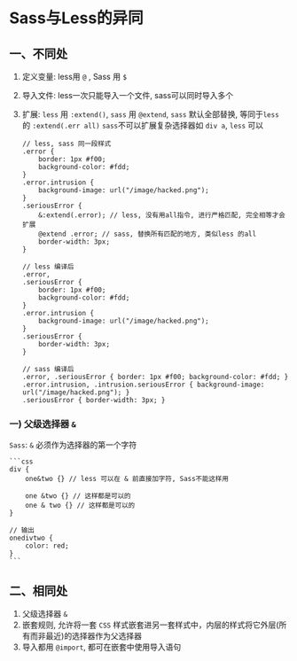 # Sass与Less的异同


## 一、不同处

1. 定义变量: less用 `@` , Sass 用 `$` 
2. 导入文件: less一次只能导入一个文件, sass可以同时导入多个
3. 扩展: 
    `less` 用 `:extend()`, `sass` 用 `@extend`, `sass` 默认全部替换, 等同于`less` 的  `:extend(.err all)`
    `sass`不可以扩展复杂选择器如 `div a`, `less` 可以

    ```less
    // less, sass 同一段样式
    .error {
        border: 1px #f00;
        background-color: #fdd;
    }
    .error.intrusion {
        background-image: url("/image/hacked.png");
    }
    .seriousError {
        &:extend(.error); // less, 没有用all指令, 进行严格匹配, 完全相等才会扩展
        @extend .error; // sass, 替换所有匹配的地方, 类似less 的all
        border-width: 3px;
    }

    // less 编译后
    .error,
    .seriousError {
        border: 1px #f00;
        background-color: #fdd;
    }
    .error.intrusion {
        background-image: url("/image/hacked.png");
    }
    .seriousError {
        border-width: 3px;
    }

    // sass 编译后
    .error, .seriousError { border: 1px #f00; background-color: #fdd; }
    .error.intrusion, .intrusion.seriousError { background-image: url("/image/hacked.png"); }
    .seriousError { border-width: 3px; }

    ```

### 一) 父级选择器 `&`

`Sass`:  `&` 必须作为选择器的第一个字符

    ```css
    div {
        one&two {} // less 可以在 & 前直接加字符, Sass不能这样用

        one &two {} // 这样都是可以的
        one & two {} // 这样都是可以的
    }

    // 输出
    onedivtwo {
        color: red;
    }
    ```



## 二、相同处
1. 父级选择器 `&`
2. 嵌套规则, 允许将一套 `CSS` 样式嵌套进另一套样式中，内层的样式将它外层(所有而非最近)的选择器作为父选择器
3. 导入都用 `@import`, 都可在嵌套中使用导入语句